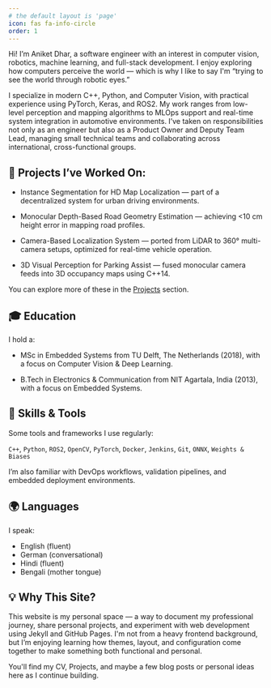 ```yaml
---
# the default layout is 'page'
icon: fas fa-info-circle
order: 1
---
```


<!-- > Add Markdown syntax content to file `_tabs/about.md`{: .filepath } and it will show up on this page.
#{: .prompt-tip } -->

Hi! I’m Aniket Dhar, a software engineer with an interest in computer vision, robotics, machine learning, and full-stack development. I enjoy exploring how computers perceive the world — which is why I like to say I'm “trying to see the world through robotic eyes.”

I specialize in modern C++, Python, and Computer Vision, with practical experience using PyTorch, Keras, and ROS2. My work ranges from low-level perception and mapping algorithms to MLOps support and real-time system integration in automotive environments. I’ve taken on responsibilities not only as an engineer but also as a Product Owner and Deputy Team Lead, managing small technical teams and collaborating across international, cross-functional groups.

## 🧰 Projects I’ve Worked On:
- Instance Segmentation for HD Map Localization — part of a decentralized system for urban driving environments.

- Monocular Depth-Based Road Geometry Estimation — achieving <10 cm height error in mapping road profiles.

- Camera-Based Localization System — ported from LiDAR to 360° multi-camera setups, optimized for real-time vehicle operation.

- 3D Visual Perception for Parking Assist — fused monocular camera feeds into 3D occupancy maps using C++14.

You can explore more of these in the [Projects](/projects/) section.

## 🎓 Education
I hold a:

- MSc in Embedded Systems from TU Delft, The Netherlands (2018), with a focus on Computer Vision & Deep Learning.

- B.Tech in Electronics & Communication from NIT Agartala, India (2013), with a focus on Embedded Systems.

## 🧠 Skills & Tools
Some tools and frameworks I use regularly:

`C++`, `Python`, `ROS2`, `OpenCV`, `PyTorch`, `Docker`, `Jenkins`, `Git`, `ONNX`, `Weights & Biases`

I’m also familiar with DevOps workflows, validation pipelines, and embedded deployment environments.

## 🌍 Languages
I speak:

- English (fluent)
- German (conversational)
- Hindi (fluent)
- Bengali (mother tongue)

## 💡 Why This Site?
This website is my personal space — a way to document my professional journey, share personal projects, and experiment with web development using Jekyll and GitHub Pages. I'm not from a heavy frontend background, but I’m enjoying learning how themes, layout, and configuration come together to make something both functional and personal. 

You'll find my CV, Projects, and maybe a few blog posts or personal ideas here as I continue building.
